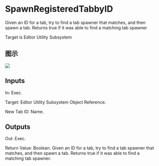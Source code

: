 # SpawnRegisteredTabbyID

Given an ID for a tab, try to find a tab spawner that matches, and then spawn a tab. Returns true if it was able to find a matching tab spawner

Target is Editor Utility Subsystem

## 图示

![]($-20221218-18423446.png)

## Inputs

In: Exec.

Target: Editor Utility Subsystem Object Reference.

New Tab ID: Name.  

## Outputs

Out: Exec.

Return Value: Boolean. Given an ID for a tab, try to find a tab spawner that matches, and then spawn a tab. Returns true if it was able to find a matching tab spawner.

